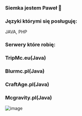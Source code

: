 ### Siemka jestem Paweł 👋


### Języki którymi się posługuję:
JAVA, PHP

### Serwery które robię:

### TripMc.eu(Java)
### Blurmc.pl(Java)
### CraftAge.pl(Java)
### Mcgravity.pl(Java)

![image](https://user-images.githubusercontent.com/46606720/132036011-48ce18b0-69b3-4b52-b1c3-e8cf82aa6411.png)



